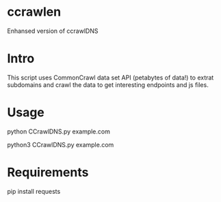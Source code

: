 # ccrawlen
Enhansed version of ccrawlDNS
# Intro
This script uses CommonCrawl data set API (petabytes of data!) to extrat subdomains and crawl the data to get interesting endpoints and js files.
# Usage
python CCrawlDNS.py example.com

python3 CCrawlDNS.py example.com

# Requirements

pip install requests
